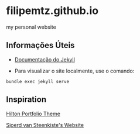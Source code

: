 # filipemtz.github.io
my personal website

## Informações Úteis 

- [Documentação do Jekyll](https://jekyllrb.com/docs/)

- Para visualizar o site localmente, use o comando: 

```
bundle exec jekyll serve
```

## Inspiration 

[Hilton Portfolio Theme](https://jekyllthemes.io/theme/hilton-portfolio-jekyll-theme)

[Sjoerd van Steenkiste's Website](https://www.sjoerdvansteenkiste.com/)

